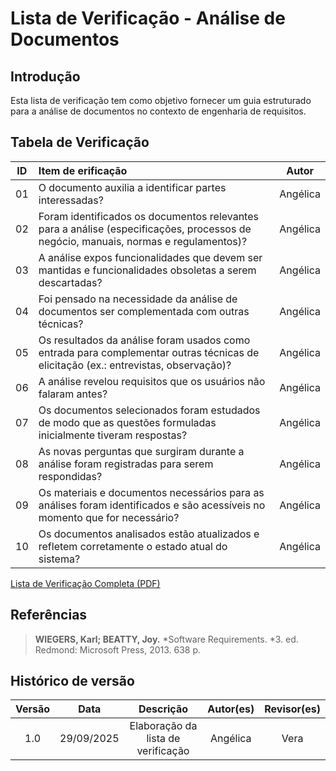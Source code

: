 # Lista de Verificação - Análise de Documentos

## Introdução
Esta lista de verificação tem como objetivo fornecer um guia estruturado para a análise de documentos no contexto de engenharia de requisitos.

## Tabela de Verificação

| ID  | Item de erificação   | Autor  |
|:---:|:-------------------- |:------:|
|01|O documento auxilia a identificar partes interessadas? |Angélica|
|02|Foram identificados os documentos relevantes para a análise (especificações, processos de negócio, manuais, normas e regulamentos)? |Angélica|
|03|A análise expos funcionalidades que devem ser mantidas e funcionalidades obsoletas a serem descartadas? |Angélica|
|04|Foi pensado na necessidade da análise de documentos ser complementada com outras técnicas? |Angélica|
|05|Os resultados da análise foram usados como entrada para complementar outras técnicas de elicitação (ex.: entrevistas, observação)? |Angélica|
|06|A análise revelou requisitos que os usuários não falaram antes? |Angélica|
|07| Os documentos selecionados foram estudados de modo que as questões formuladas inicialmente tiveram respostas? |Angélica|
|08|As novas perguntas que surgiram durante a análise foram registradas para serem respondidas? |Angélica|
|09|Os materiais e documentos necessários para as análises foram identificados e são acessíveis no momento que for necessário?  |Angélica|
|10|Os documentos analisados estão atualizados e refletem corretamente o estado atual do sistema?|Angélica|

[Lista de Verificação Completa (PDF)](./pdf/Grupo2AngelicadaCostaCmposVerifacacaoListaAnalisedeDocumentos.pdf)


## Referências
> **WIEGERS, Karl; BEATTY, Joy.** *Software Requirements. *3. ed. Redmond: Microsoft Press, 2013. 638 p.


## Histórico de versão

| Versão |    Data    |             Descrição              |   Autor(es)    | Revisor(es) |
|:------:|:----------:|:----------------------------------:|:--------------:|:-----------:|
|  1.0   | 29/09/2025 | Elaboração da lista de verificação | Angélica |  Vera   |